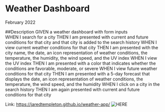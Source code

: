 # Weather Dashboard
February 2022


##Description
 GIVEN a weather dashboard with form inputs <br>
 WHEN I search for a city
 THEN I am presented with current and future conditions for that city and that city is added to the search history
 WHEN I view current weather conditions for that city
 THEN I am presented with the city name, the date, an icon representation of weather conditions, the temperature, the humidity, the wind speed, and the UV index
 WHEN I view the UV index
 THEN I am presented with a color that indicates whether the conditions are favorable, moderate, or severe
 WHEN I view future weather conditions for that city
 THEN I am presented with a 5-day forecast that displays the date, an icon representation of weather conditions, the temperature, the wind speed, and the humidity
 WHEN I click on a city in the search history
 THEN I am again presented with current and future conditions for that city

Link: https://jaredtempleton.github.io/weather-app/
![HERE](https://i.imgur.com/FiBxoSm.png)
 
